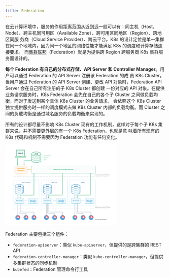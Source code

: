 ```yaml
---
title: Federation
---
```


在云计算环境中，服务的作用距离范围从近到远一般可以有：同主机（Host，Node）、跨主机同可用区（Available Zone）、跨可用区同地区（Region）、跨地区同服
务商（Cloud Service Provider）、跨云平台。K8s 的设计定位是单一集群在同一个地域内，因为同一个地区的网络性能才能满足 K8s 的调度和计算存储连接要求。
而[集群联邦](https://github.com/kubernetes-retired/federation)（Federation）就是为提供跨 Region 跨服务商 K8s 集群服务而设计的。

**每个 Federation 有自己的分布式存储、API Server 和 Controller Manager**。用户可以通过 Federation 的 API Server 注册该 Federation 的成
员 K8s Cluster。当用户通过 Federation 的 API Server 创建、更改 API 对象时，Federation API Server 会在自己所有注册的子 K8s Cluster 都创建
一份对应的 API 对象。在提供业务请求服务时，K8s Federation 会先在自己的各个子 Cluster 之间做负载均衡，而对于发送到某个具体 K8s Cluster 的业务请求，
会依照这个 K8s Cluster 独立提供服务时一样的调度模式去做 K8s Cluster 内部的负载均衡。而 Cluster 之间的负载均衡是通过域名服务的负载均衡来实现的。

所有的设计都尽量不影响 K8s Cluster 现有的工作机制，这样对于每个子 K8s 集群来说，并不需要更外层的有一个 K8s Federation，也就是意
味着所有现有的 K8s 代码和机制不需要因为 Federation 功能有任何变化。

<img src="/static/images/federation-api.png" width="70%">

Federation 主要包括三个组件：

- `federation-apiserver`：类似 `kube-apiserver`，但提供的是跨集群的 REST API
- `federation-controller-manager`：类似 `kube-controller-manager`，但提供多集群状态的同步机制
- `kubefed`：Federation 管理命令行工具
